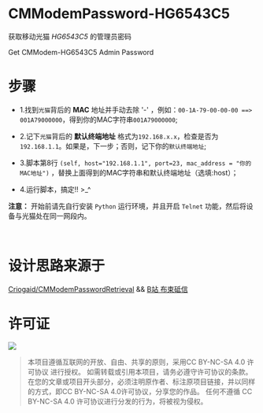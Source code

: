 # CMModemPassword-HG6543C5
获取移动光猫 *HG6543C5* 的管理员密码

Get CMModem-HG6543C5 Admin Password
<br/>
# 步骤      
- 1.找到`光猫`背后的 **MAC** 地址并手动去除 '-' ，例如：`00-1A-79-00-00-00 ==> 001A79000000`，得到你的MAC字符串`001A79000000`;

- 2.记下`光猫`背后的 **默认终端地址** 格式为`192.168.x.x`，检查是否为 `192.168.1.1`。如果是，下一步；否则，记下你的`默认终端地址`;

- 3.脚本第8行 `(self, host="192.168.1.1", port=23, mac_address = "你的MAC地址")` ，替换上面得到的MAC字符串和默认终端地址（选填:host）；

- 4.运行脚本，搞定!! >_^

**注意：**  开始前请先自行安装 `Python` 运行环境，并且开启 `Telnet` 功能，然后将设备与光猫处在同一网段内。
 
<br/>

# 设计思路来源于

[Criogaid/CMModemPasswordRetrieval](https://github.com/Criogaid/CMModemPasswordRetrieval) && [B站 布束砥信](https://www.bilibili.com/read/cv21044770/)

# 许可证

![](https://camo.githubusercontent.com/a8cdaa01ff64ee6059cca8875037664c8f811e5954822ca6e0f112316d28d41a/687474703a2f2f6d6972726f72732e6372656174697665636f6d6d6f6e732e6f72672f70726573736b69742f627574746f6e732f38387833312f706e672f62792d6e632d73612e706e67)

> 本项目遵循互联网的开放、自由、共享的原则，采用CC BY-NC-SA 4.0 许可协议 进行授权。
> 如需转载或引用本项目，请务必遵守许可协议的条款。在您的文章或项目开头部分，必须注明原作者、标注原项目链接，并以同样的方式，即CC BY-NC-SA 4.0许可协议，分享您的作品。
> 任何不遵循 CC BY-NC-SA 4.0 许可协议进行分发的行为，将被视为侵权。
